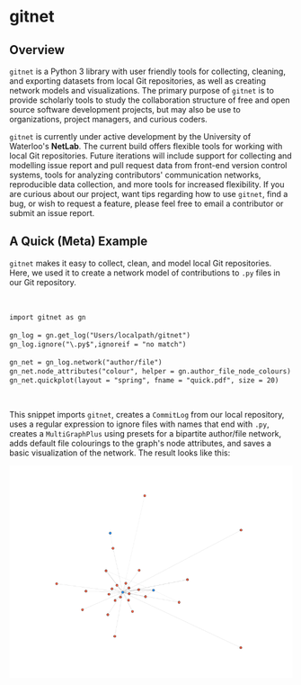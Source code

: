 # gitnet

## Overview

`gitnet` is a Python 3 library with user friendly tools for collecting, cleaning, and exporting datasets from local Git repositories, as well as creating network models and visualizations. The primary purpose of `gitnet` is to provide scholarly tools to study the collaboration structure of free and open source software development projects, but may also be use to organizations, project managers, and curious coders.

`gitnet` is currently under active development by the University of Waterloo's **NetLab**. The current build offers flexible tools for working with local Git repositories. Future iterations will include support for collecting and modelling issue report and pull request data from front-end version control systems, tools for analyzing contributors' communication networks, reproducible data collection, and more tools for increased flexibility. If you are curious about our project, want tips regarding how to use `gitnet`, find a bug, or wish to request a feature, please feel free to email a contributor or submit an issue report.

## A Quick (Meta) Example

`gitnet` makes it easy to collect, clean, and model local Git repositories. Here, we used it to create a network model of contributions to `.py` files in our Git repository.

<br />

```{python}
import gitnet as gn

gn_log = gn.get_log("Users/localpath/gitnet")
gn_log.ignore("\.py$",ignoreif = "no match")

gn_net = gn_log.network("author/file")
gn_net.node_attributes("colour", helper = gn.author_file_node_colours)
gn_net.quickplot(layout = "spring", fname = "quick.pdf", size = 20)
```

<br />

This snippet imports `gitnet`, creates a `CommitLog` from our local repository, uses a regular expression to ignore files with names that end with `.py`, creates a `MultiGraphPlus` using presets for a bipartite author/file network, adds default file colourings to the graph's node attributes, and saves a basic visualization of the network. The result looks like this:

![](resources/gitnet_network.png)
